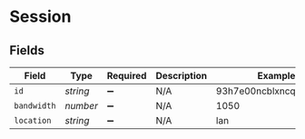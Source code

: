 # Session


## Fields

| Field                    | Type                     | Required                 | Description              | Example                  |
| ------------------------ | ------------------------ | ------------------------ | ------------------------ | ------------------------ |
| `id`                     | *string*                 | :heavy_minus_sign:       | N/A                      | 93h7e00ncblxncqw9lkfaoxi |
| `bandwidth`              | *number*                 | :heavy_minus_sign:       | N/A                      | 1050                     |
| `location`               | *string*                 | :heavy_minus_sign:       | N/A                      | lan                      |